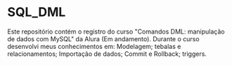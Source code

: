 # SQL_DML
Este repositório contém o registro do curso "Comandos DML: manipulação de dados com MySQL" da Alura (Em andamento). Durante o curso desenvolvi meus conhecimentos em: Modelagem; tebalas e relacionamentos; Importação de dados; Commit e Rollback; triggers.
